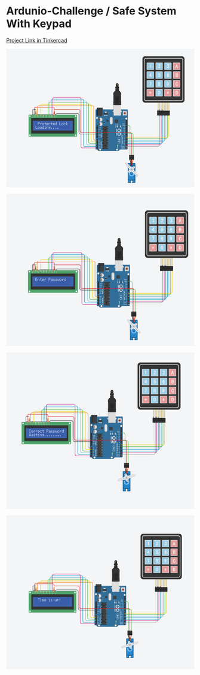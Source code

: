 # Ardunio-Challenge / Safe System With Keypad

[Project Link in Tinkercad](https://www.tinkercad.com/things/lm3ODIvXuiI?sharecode=9I5JPScPpjf8FY4VkNqUiifppwE69djyTzvCOzHukdE)

![Safe System With Keypad Simulation Photos](https://github.com/ahmetburaki/SKYSIS_Arduino_Challenge/blob/main/6_%20Safe_system_with_keypad/Simulation_Photos/Safe_system_with_keypad.png)

![Safe System With Keypad Simulation Photos](https://github.com/ahmetburaki/SKYSIS_Arduino_Challenge/blob/main/6_%20Safe_system_with_keypad/Simulation_Photos/Safe_system_with_keypad(Enter_Password).png)

![Safe System With Keypad Simulation Photos](https://github.com/ahmetburaki/SKYSIS_Arduino_Challenge/blob/main/6_%20Safe_system_with_keypad/Simulation_Photos/Safe_system_with_keypad(Correct_Password).png)

![Safe System With Keypad Simulation Photos](https://github.com/ahmetburaki/SKYSIS_Arduino_Challenge/blob/main/6_%20Safe_system_with_keypad/Simulation_Photos/Safe_system_with_keypad(time_is_up).png)

